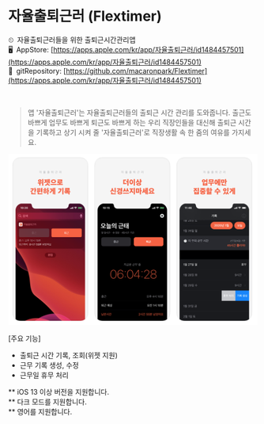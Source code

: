 # 자율출퇴근러 (Flextimer)
⏲ 자율출퇴근러들을 위한 출퇴근시간관리앱<br>
🖥 AppStore: [https://apps.apple.com/kr/app/자율출퇴근러/id1484457501](https://apps.apple.com/kr/app/자율출퇴근러/id1484457501)<br>
🌳 gitRepository: [https://github.com/macaronpark/Flextimer](https://apps.apple.com/kr/app/자율출퇴근러/id1484457501)<br>

<br>

> 앱 '자율출퇴근러'는 자율출퇴근러들의 출퇴근 시간 관리를 도와줍니다.
> 출근도 바쁘게 업무도 바쁘게 퇴근도 바쁘게 하는 우리 직장인들을 대신해 
> 출퇴근 시간을 기록하고 상기 시켜 줄 '자율출퇴근러'로 직장생활 속 한 줌의 여유를 가지세요.

<img src="appstoreScreenshot.png">

[주요 기능]
- 출퇴근 시간 기록, 조회(위젯 지원)<br>
- 근무 기록 생성, 수정<br>
- 근무일 휴무 처리<br>

** iOS 13 이상 버전을 지원합니다.<br>
** 다크 모드를 지원합니다.<br>
** 영어를 지원합니다.

